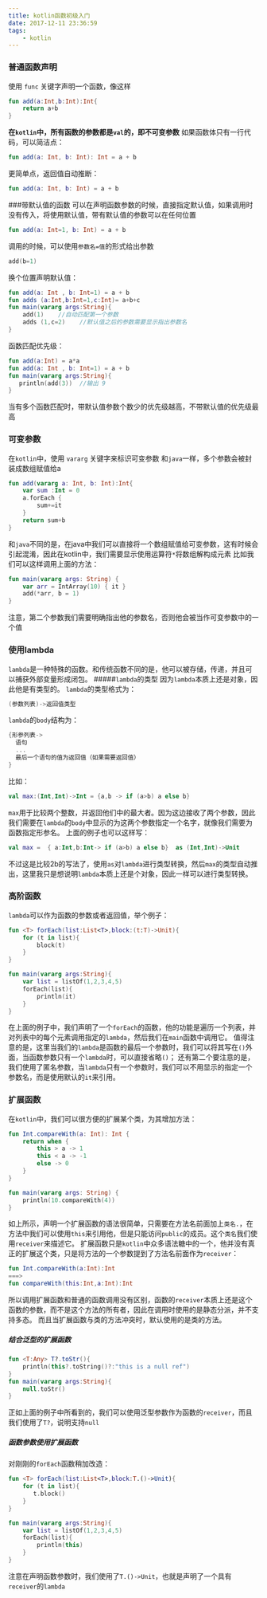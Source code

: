 ```yaml
---
title: kotlin函数初级入门
date: 2017-12-11 23:36:59
tags:
	- kotlin
---
```




### 普通函数声明
使用 `func` 关键字声明一个函数，像这样

```kotlin
fun add(a:Int,b:Int):Int{
    return a+b
}
```
**在`kotlin`中，所有函数的参数都是`val`的，即不可变参数**
如果函数体只有一行代码，可以简洁点：
```kotlin
fun add(a: Int, b: Int): Int = a + b
```
更简单点，返回值自动推断：
```kotlin
fun add(a: Int, b: Int) = a + b
```
###带默认值的函数
可以在声明函数参数的时候，直接指定默认值，如果调用时没有传入，将使用默认值，带有默认值的参数可以在任何位置
```kotlin
fun add(a: Int=1, b: Int) = a + b
```
调用的时候，可以使用`参数名=值`的形式给出参数
```kotlin
add(b=1)
```
换个位置声明默认值：
```kotlin
fun add(a: Int , b: Int=1) = a + b
fun adds (a:Int,b:Int=1,c:Int)= a+b+c
fun main(vararg args:String){
    add(1)    //自动匹配第一个参数
    adds (1,c=2)    //默认值之后的参数需要显示指出参数名
}
```
函数匹配优先级：
```kotlin
fun add(a:Int) = a*a
fun add(a: Int , b: Int=1) = a + b
fun main(vararg args:String){
   println(add(3))  //输出 9 
}
```
当有多个函数匹配时，带默认值参数个数少的优先级越高，不带默认值的优先级最高

### 可变参数
在`kotlin`中，使用 `vararg` 关键字来标识可变参数
和`java`一样，多个参数会被封装成数组赋值给a

```kotlin
fun add(vararg a: Int, b: Int):Int{
    var sum :Int = 0
    a.forEach { 
        sum+=it
    }
    return sum+b
}
```
和`java`不同的是，在java中我们可以直接将一个数组赋值给可变参数，这有时候会引起混淆，因此在kotlin中，我们需要显示使用运算符`*`将数组解构成元素
比如我们可以这样调用上面的方法：
```kotlin
fun main(vararg args: String) {
    var arr = IntArray(10) { it }
    add(*arr, b = 1)
}
```
注意，第二个参数我们需要明确指出他的参数名，否则他会被当作可变参数中的一个值

### 使用lambda
`lambda`是一种特殊的函数。和传统函数不同的是，他可以被存储，传递，并且可以捕获外部变量形成闭包。
#####`lambda`的类型
因为`lambda`本质上还是对象，因此他是有类型的。
 `lambda`的类型格式为：

```kotlin
(参数列表)->返回值类型
```
`lambda`的`body`结构为：
```kotlin
{形参列表->
  语句
  ...
  最后一个语句的值为返回值（如果需要返回值）
}
```
比如：
```kotlin
val max:(Int,Int)->Int = {a,b -> if (a>b) a else b}
```
`max`用于比较两个整数，并返回他们中的最大者。因为这边接收了两个参数，因此我们需要在`lambda`的`body`中显示的为这两个参数指定一个名字，就像我们需要为函数指定形参名。
上面的例子也可以这样写：
```kotlin
val max =  { a:Int,b:Int-> if (a>b) a else b}  as (Int,Int)->Unit
```
不过这是比较2b的写法了，使用`as`对`lambda`进行类型转换，然后`max`的类型自动推出，这里我只是想说明`lambda`本质上还是个对象，因此一样可以进行类型转换。

### 高阶函数
`lambda`可以作为函数的参数或者返回值，举个例子：

```kotlin
fun <T> forEach(list:List<T>,block:(t:T)->Unit){
    for (t in list){
        block(t)
    }
}

fun main(vararg args:String){
    var list = listOf(1,2,3,4,5)
    forEach(list){
        println(it)
    }
}
```
在上面的例子中，我们声明了一个`forEach`的函数，他的功能是遍历一个列表，并对列表中的每个元素调用指定的`lambda`，然后我们在`main`函数中调用它。
值得注意的是，这里当我们的`lambda`是函数的最后一个参数时，我们可以将其写在`()`外面，当函数参数只有一个`lambda`时，可以直接省略`()`；
还有第二个要注意的是，我们使用了匿名参数，当`lambda`只有一个参数时，我们可以不用显示的指定一个参数名，而是使用默认的`it`来引用。

### 扩展函数
在`kotlin`中，我们可以很方便的扩展某个类，为其增加方法：

```kotlin
fun Int.compareWith(a: Int): Int {
    return when {
        this > a -> 1
        this < a -> -1
        else -> 0
    }
}

fun main(vararg args: String) {
    println(10.compareWith(4))
}
```
如上所示，声明一个扩展函数的语法很简单，只需要在方法名前面加上`类名.`，在方法中我们可以使用`this`来引用他，但是只能访问`public`的成员。这个`类名`我们使用`receiver`来描述它。
扩展函数只是`kotlin`中众多语法糖中的一个，他并没有真正的扩展这个类，只是将方法的一个参数提到了方法名前面作为`receiver`：
```kotlin
fun Int.compareWith(a:Int):Int
===>
fun compareWith(this:Int,a:Int):Int  
```
所以调用扩展函数和普通的函数调用没有区别，函数的`receiver`本质上还是这个函数的参数，而不是这个方法的所有者，因此在调用时使用的是静态分派，并不支持多态。
而且当扩展函数与类的方法冲突时，默认使用的是类的方法。

##### 结合泛型的扩展函数

```kotlin
fun <T:Any> T?.toStr(){
    println(this?.toString()?:"this is a null ref")
}
fun main(vararg args:String){
    null.toStr()
}
```
正如上面的例子中所看到的，我们可以使用泛型参数作为函数的`receiver`，而且我们使用了`T?`，说明支持`null`

##### 函数参数使用扩展函数
对刚刚的`forEach`函数稍加改造：

```kotlin
fun <T> forEach(list:List<T>,block:T.()->Unit){
    for (t in list){
       t.block()
    }
}

fun main(vararg args:String){
    var list = listOf(1,2,3,4,5)
    forEach(list){
        println(this)
    }
}
```
注意在声明函数参数时，我们使用了`T.()->Unit`，也就是声明了一个具有`receiver`的`lambda`

 